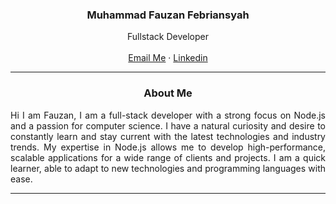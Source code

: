 <div id="top"></div>

<div>
  <h3 align="center">Muhammad Fauzan Febriansyah</h3>
  <p align="center">
    Fullstack Developer
    <br />
    <br />
    <a href="mailto:fauzanfebrian1725@gmail.com" sty>Email Me</a>
    ·
    <a href="https://www.linkedin.com/in/fauzanfebriansyah" sty>Linkedin</a>
  </p>
  <hr />
</div>
<h3 align="center">
  <strong>About Me</strong>
</h3>
<p align="justify">
Hi I am Fauzan, I am a full-stack developer with a strong focus on Node.js and a passion for computer science. I have a natural curiosity and desire to constantly learn and stay current with the latest technologies and industry trends. My expertise in Node.js allows me to develop high-performance, scalable applications for a wide range of clients and projects. I am a quick learner, able to adapt to new technologies and programming languages with ease.
</p>
<hr />

